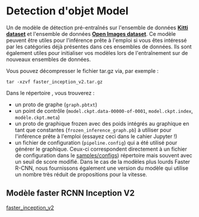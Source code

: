 # Detection d'objet Model
Un de modèle de détection pré-entraînés sur l'ensemble de données **[Kitti dataset](http://www.cvlibs.net/datasets/kitti/)** et l'ensemble de données **[Open Images dataset](https://storage.googleapis.com/openimages/web/index.html)**.
Ce modèle peuvent être utiles pour l'inférence prête à l'emploi si vous êtes intéressé par les catégories déjà présentes dans ces ensembles de données. Ils sont également utiles pour initialiser vos modèles lors de l'entraînement sur de nouveaux ensembles de données.

Vous pouvez décompresser le fichier tar.gz via, par exemple :

```
tar -xzvf faster_inception_v2.tar.gz
```
Dans le répertoire , vous trouverez :

* un proto de graphe (`graph.pbtxt`)
* un point de contrôle (`model.ckpt.data-00000-of-0001`, `model.ckpt.index`,
     `modèle.ckpt.meta`)
* un proto de graphique frozen avec des poids intégrés au graphique en tant que constantes
     (`frozen_inference_graph.pb`) à utiliser pour l'inférence prête à l'emploi (essayez
     ceci dans le cahier Jupyter !)
* un fichier de configuration (`pipeline.config`) qui a été utilisé pour générer le graphique.
     Ceux-ci correspondent directement à un fichier de configuration dans le
     [samples/configs](https://github.com/tensorflow/models/tree/master/research/object_detection/samples/configs))
     répertoire mais souvent avec un seuil de score modifié. Dans le cas de la
     modèles plus lourds Faster R-CNN, nous fournissons également une version du modèle qui
     utilise un nombre très réduit de propositions pour la vitesse.


## Modèle faster RCNN Inception V2


[faster_inception_v2](http://download.tensorflow.org/models/object_detection/ssd_mobilenet_v1_coco_2018_01_28.tar.gz)
